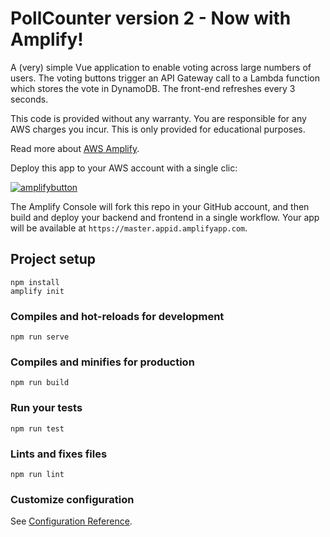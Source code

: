 # PollCounter version 2 - Now with Amplify!

A (very) simple Vue application to enable voting across large numbers of users. The voting buttons trigger an API Gateway call to a Lambda function which stores the vote in DynamoDB. The front-end refreshes every 3 seconds.

This code is provided without any warranty. You are responsible for any AWS charges you incur. This is only provided for educational purposes.

Read more about [AWS Amplify](https://aws-amplify.github.io/docs/js/api).

Deploy this app to your AWS account with a single clic:

[![amplifybutton](https://oneclick.amplifyapp.com/button.svg)](https://console.aws.amazon.com/amplify/home#/deploy?repo=https://github.com/aws-samples/create-react-app-auth-amplify)

The Amplify Console will fork this repo in your GitHub account, and then build and deploy your backend and frontend in a single workflow. Your app will be available at `https://master.appid.amplifyapp.com`.

## Project setup
```
npm install
amplify init
```

### Compiles and hot-reloads for development
```
npm run serve
```

### Compiles and minifies for production
```
npm run build
```

### Run your tests
```
npm run test
```

### Lints and fixes files
```
npm run lint
```

### Customize configuration
See [Configuration Reference](https://cli.vuejs.org/config/).
